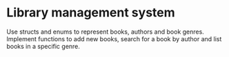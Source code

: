 # Library management system

Use structs and enums to represent books, authors and book genres. Implement functions to add new books, search for a book by author and list books in a specific genre.